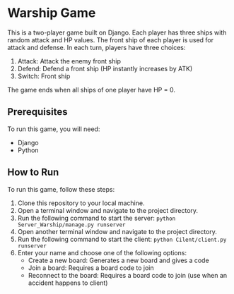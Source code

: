 # Warship Game

This is a two-player game built on Django. Each player has three ships with random attack and HP values. The front ship of each player is used for attack and defense. In each turn, players have three choices:

1. Attack: Attack the enemy front ship
2. Defend: Defend a front ship (HP instantly increases by ATK)
3. Switch: Front ship

The game ends when all ships of one player have HP = 0. 

## Prerequisites

To run this game, you will need:

- Django
- Python

## How to Run

To run this game, follow these steps:

1. Clone this repository to your local machine.
2. Open a terminal window and navigate to the project directory.
3. Run the following command to start the server:
    `python Server_Warship/manage.py runserver`
4. Open another terminal window and navigate to the project directory.
5. Run the following command to start the client:
    `python Cilent/client.py runserver`
6. Enter your name and choose one of the following options:
    - Create a new board: Generates a new board and gives a code
    - Join a board: Requires a board code to join
    - Reconnect to the board: Requires a board code to join (use when an accident happens to client)
